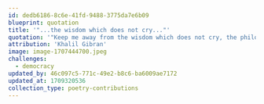 ```yaml
---
id: dedb6186-8c6e-41fd-9488-3775da7e6b09
blueprint: quotation
title: '"...the wisdom which does not cry..."'
quotation: '"Keep me away from the wisdom which does not cry, the philosophy which does not laugh, and the greatness which does not bow before children."'
attribution: 'Khalil Gibran'
image: image-1707444700.jpeg
challenges:
  - democracy
updated_by: 46c097c5-771c-49e2-b8c6-ba6009ae7172
updated_at: 1709320536
collection_type: poetry-contributions
---
```

